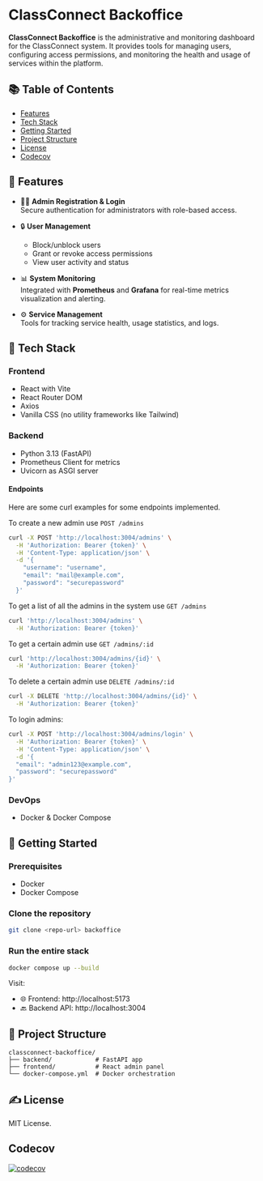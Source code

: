 # ClassConnect Backoffice

**ClassConnect Backoffice** is the administrative and monitoring dashboard for the ClassConnect system. It provides tools for managing users, configuring access permissions, and monitoring the health and usage of services within the platform.

## 📚 Table of Contents

- [Features](<README#🔧 Features>)
- [Tech Stack](<README#🧱 Tech Stack>)
- [Getting Started](<README#🚀 Getting Started>)
- [Project Structure](<README#📁 Project Structure>)
- [License](<README#✍️ License>)
- [Codecov](README#codecov)

## 🔧 Features

- 🧑‍💼 **Admin Registration & Login**  
  Secure authentication for administrators with role-based access.

- 🔒 **User Management**  
  - Block/unblock users  
  - Grant or revoke access permissions  
  - View user activity and status

- 📊 **System Monitoring**  
  Integrated with **Prometheus** and **Grafana** for real-time metrics visualization and alerting.

- ⚙️ **Service Management**  
  Tools for tracking service health, usage statistics, and logs.

## 🧱 Tech Stack

### Frontend
- React with Vite
- React Router DOM
- Axios
- Vanilla CSS (no utility frameworks like Tailwind)

### Backend
- Python 3.13 (FastAPI)
- Prometheus Client for metrics
- Uvicorn as ASGI server

#### Endpoints

Here are some curl examples for some endpoints implemented.

To create a new admin use `POST /admins`
```sh
curl -X POST 'http://localhost:3004/admins' \
  -H 'Authorization: Bearer {token}' \
  -H 'Content-Type: application/json' \
  -d '{
    "username": "username",
    "email": "mail@example.com",
    "password": "securepassword"
  }'
```

To get a list of all the admins in the system use `GET /admins`
```sh
curl 'http://localhost:3004/admins' \
  -H 'Authorization: Bearer {token}'
```

To get a certain admin use `GET /admins/:id`
```sh
curl 'http://localhost:3004/admins/{id}' \
  -H 'Authorization: Bearer {token}'
```

To delete a certain admin use `DELETE /admins/:id`
```sh
curl -X DELETE 'http://localhost:3004/admins/{id}' \
  -H 'Authorization: Bearer {token}'
```

To login admins: 
```sh
curl -X POST 'http://localhost:3004/admins/login' \
  -H 'Authorization: Bearer {token}' \
  -H 'Content-Type: application/json' \
  -d '{
  "email": "admin123@example.com",
  "password": "securepassword"
}'
```

### DevOps
- Docker & Docker Compose

## 🚀 Getting Started

### Prerequisites
- Docker
- Docker Compose

### Clone the repository

```bash
git clone <repo-url> backoffice
```

### Run the entire stack

```bash
docker compose up --build
```

Visit:

- 🌐 Frontend: http://localhost:5173  
- 🔙 Backend API: http://localhost:3004  

## 📁 Project Structure

```
classconnect-backoffice/
├── backend/            # FastAPI app
├── frontend/           # React admin panel
└── docker-compose.yml  # Docker orchestration
```

## ✍️ License

MIT License.

## Codecov

[![codecov](https://codecov.io/gh/IS2-Class-Connect/classconnect-backoffice/graph/badge.svg?token=6QwXr8HFIm)](https://codecov.io/gh/IS2-Class-Connect/classconnect-backoffice)
